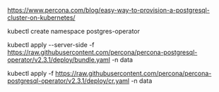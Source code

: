 
https://www.percona.com/blog/easy-way-to-provision-a-postgresql-cluster-on-kubernetes/

kubectl create namespace postgres-operator

kubectl apply --server-side -f https://raw.githubusercontent.com/percona/percona-postgresql-operator/v2.3.1/deploy/bundle.yaml -n data

kubectl apply -f https://raw.githubusercontent.com/percona/percona-postgresql-operator/v2.3.1/deploy/cr.yaml -n data